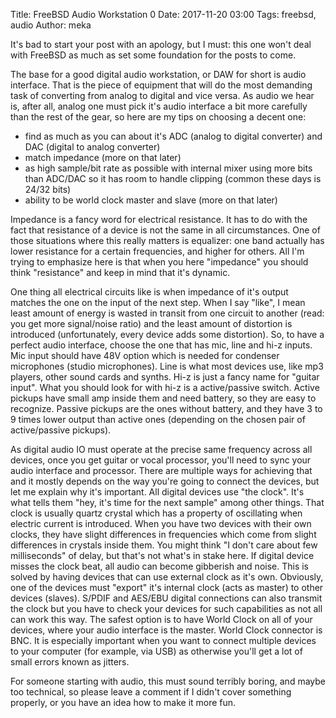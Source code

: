 Title: FreeBSD Audio Workstation 0
Date: 2017-11-20 03:00
Tags: freebsd, audio
Author: meka


It's bad to start your post with an apology, but I must: this one won't deal
with FreeBSD as much as set some foundation for the posts to come.

The base for a good digital audio workstation, or DAW for short is audio
interface. That is the piece of equipment that will do the most demanding task
of converting from analog to digital and vice versa. As audio we hear is, after
all, analog one must pick it's audio interface a bit more carefully than the
rest of the gear, so here are my tips on choosing a decent one:

- find as much as you can about it's ADC (analog to digital converter) and DAC
  (digital to analog converter)
- match impedance (more on that later)
- as high sample/bit rate as possible with internal mixer using more bits than
  ADC/DAC so it has room to handle clipping (common these days is 24/32 bits)
- ability to be world clock master and slave (more on that later)

Impedance is a fancy word for electrical resistance. It has to do with the fact
that resistance of a device is not the same in all circumstances. One of those
situations where this really matters is equalizer: one band actually has lower
resistance for a certain frequencies, and higher for others. All I'm trying to
emphasize here is that when you here "impedance" you should think "resistance"
and keep in mind that it's dynamic.

One thing all electrical circuits like is when impedance of it's output matches
the one on the input of the next step. When I say "like", I mean least amount
of energy is wasted in transit from one circuit to another (read: you get more
signal/noise ratio) and the least amount of distortion is introduced
(unfortunately, every device adds some distortion). So, to have a perfect audio
interface, choose the one that has mic, line and hi-z inputs. Mic input should
have 48V option which is needed for condenser microphones (studio microphones).
Line is what most devices use, like mp3 players, other sound cards and synths.
Hi-z is just a fancy name for "guitar input". What you should look for with hi-z
is a active/passive switch. Active pickups have small amp inside them and need
battery, so they are easy to recognize. Passive pickups are the ones without
battery, and they have 3 to 9 times lower output than active ones (depending on
the chosen pair of active/passive pickups).

As digital audio IO must operate at the precise same frequency across all
devices, once you get guitar or vocal processor, you'll need to sync your audio
interface and processor. There are multiple ways for achieving that and it
mostly depends on the way you're going to connect the devices, but let me explain
why it's important. All digital devices use "the clock". It's what tells them
"hey, it's time for the next sample" among other things. That clock is usually
quartz crystal which has a property of oscillating when electric current is
introduced. When you have two devices with their own clocks, they have slight
differences in frequencies which come from slight differences in crystals inside
them. You might think "I don't care about few milliseconds" of delay, but that's
not what's in stake here. If digital device misses the clock beat, all audio
can become gibberish and noise. This is solved by having devices that can use
external clock as it's own. Obviously, one of the devices must "export" it's
internal clock (acts as master) to other devices (slaves).  S/PDIF and AES/EBU
digital connections can also transmit the clock but you have to check your
devices for such capabilities as not all can work this way. The safest option
is to have World Clock on all of your devices, where your audio interface is
the master. World Clock connector is BNC. It is especially important when you
want to connect multiple devices to your computer (for example, via USB) as
otherwise you'll get a lot of small errors known as jitters.

For someone starting with audio, this must sound terribly boring, and maybe too
technical, so please leave a comment if I didn't cover something properly, or
you have an idea how to make it more fun.

